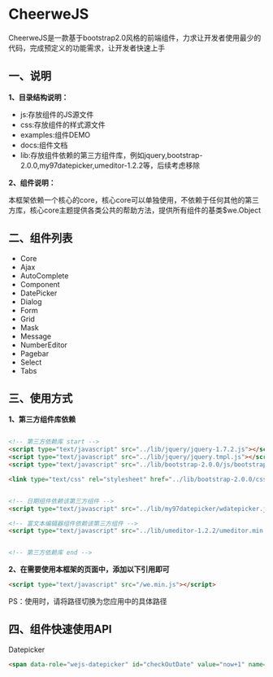 # CheerweJS

CheerweJS是一款基于bootstrap2.0风格的前端组件，力求让开发者使用最少的代码，完成预定义的功能需求，让开发者快速上手

## 一、说明

**1、目录结构说明：**

* js:存放组件的JS源文件
* css:存放组件的样式源文件
* examples:组件DEMO
* docs:组件文档
* lib:存放组件依赖的第三方组件库，例如jquery,bootstrap-2.0.0,my97datepicker,umeditor-1.2.2等，后续考虑移除

**2、组件说明：**

本框架依赖一个核心的core，核心core可以单独使用，不依赖于任何其他的第三方库，核心core主题提供各类公共的帮助方法，提供所有组件的基类$we.Object


## 二、组件列表

* Core
* Ajax
* AutoComplete
* Component
* DatePicker
* Dialog
* Form
* Grid
* Mask
* Message
* NumberEditor
* Pagebar
* Select
* Tabs


## 三、使用方式

**1、第三方组件库依赖**

`````````html

<!-- 第三方依赖库 start -->
<script type="text/javascript" src="../lib/jquery/jquery-1.7.2.js"></script>
<script type="text/javascript" src="../lib/jquery/jquery.tmpl.js"></script>
<script type="text/javascript" src="../lib/bootstrap-2.0.0/js/bootstrap.min.js"></script>

<link type="text/css" rel="stylesheet" href="../lib/bootstrap-2.0.0/css/bootstrap.min.css"/>


<!-- 日期组件依赖该第三方组件 -->
<script type="text/javascript" src="../lib/my97datepicker/wdatepicker.js"></script>

<!-- 富文本编辑器组件依赖该第三方组件 -->
<script type="text/javascript" src="../lib/umeditor-1.2.2/umeditor.min.js"></script>


<!-- 第三方依赖库 end -->

`````````



**2、在需要使用本框架的页面中，添加以下引用即可**

`````````html
<script type="text/javascript" src="/we.min.js"></script>

`````````

PS：使用时，请将路径切换为您应用中的具体路径


## 四、组件快速使用API



Datepicker
``````````html
<span data-role="wejs-datepicker" id="checkOutDate" value="now+1" name="checkOutDate" min="now" maxGear="checkInDate"></span>

``````````
